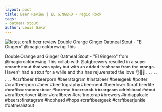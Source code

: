 ```yaml
---
layout: post
title: Beer Review | EL GINGERO - Magic Rock
tags:
- oatmeal stout
author: Lewis Gavin
---
```


![latest craft beer review Double Orange Ginger Oatmeal Stout - "El Gingero" @magicrockbrewing This](https://instagram.fman1-1.fna.fbcdn.net/vp/6a2b0f1e8cc5f3d4bed113f2131acaae/5C731055/t51.2885-15/sh0.08/e35/p750x750/43119090_255054181877087_6891543114126367230_n.jpg?ig_cache_key=MTg5MjA5MjA2OTI1MDU4MTEwNQ%3D%3D.2)

Double Orange and Ginger Oatmeal Stout - "El Gingero" from @magicrockbrewing 
This collab with @atgbrewery resulted in a super smooth stout that was spicy but with an added freshness from the orange. Haven't had a stout for a while and this has rejuvenated the love 👌🙌🍻
.
.
.
.
.
.
.
.
#craftbeer #beerporn #beerstagram #instabeer #beergeek #porter #craftbeerporn #beer #beertography #beernerd #beerlover #craftbeerlife #craftbeernotcrapbeer #beerme #beersnob #beergasm #drinklocal #stout #craftbeerlover #bier #craftbrew #craftnotcrap #brewery #indiapaleale #beersofinstagram #hophead #hops #craftbeergeek #craftbeerjunkie #oatmealstout